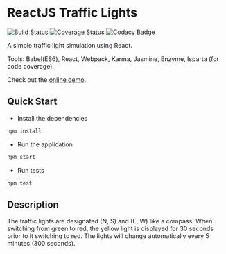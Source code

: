 # ReactJS Traffic Lights 

[![Build Status](https://travis-ci.org/myuwono/traffic-lights.svg?branch=master)](https://travis-ci.org/myuwono/traffic-lights)
[![Coverage Status](https://coveralls.io/repos/github/myuwono/traffic-lights/badge.svg?branch=master)](https://coveralls.io/github/myuwono/traffic-lights?branch=master)
[![Codacy Badge](https://api.codacy.com/project/badge/Grade/c7ce1ebd9638400698c17dfcceb16c68)](https://www.codacy.com/app/myuwono/traffic-lights?utm_source=github.com&amp;utm_medium=referral&amp;utm_content=myuwono/traffic-lights&amp;utm_campaign=Badge_Grade)

A simple traffic light simulation using React. 

Tools: Babel(ES6), React, Webpack, Karma, Jasmine, Enzyme, Isparta (for code coverage).

Check out the [online demo](https://jsfiddle.net/myuwono/ctk77rkk/).

## Quick Start

- Install the dependencies
```bash
npm install
```

- Run the application
```bash
npm start
```

- Run tests
```bash
npm test
```

## Description

The traffic lights are designated (N, S) and (E, W) like a compass.
When switching from green to red, the yellow light is displayed for 30 seconds prior to
it switching to red. The lights will change automatically every 5 minutes (300 seconds).

